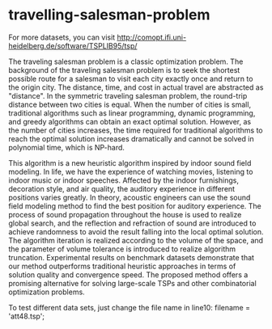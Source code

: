 # travelling-salesman-problem

For more datasets, you can visit http://comopt.ifi.uni-heidelberg.de/software/TSPLIB95/tsp/

The traveling salesman problem is a classic optimization problem. The background of the traveling salesman problem is to seek the shortest possible route for a salesman to visit each city exactly once and return to the origin city. The
distance, time, and cost in actual travel are abstracted as "distance". In the symmetric traveling salesman problem, the round-trip distance between two cities is equal. When the number of cities is small, traditional algorithms such as
linear programming, dynamic programming, and greedy algorithms can obtain an exact optimal solution. However, as the number of cities increases, the time required for traditional algorithms to reach the optimal solution increases
dramatically and cannot be solved in polynomial time, which is NP-hard.

This algorithm is a new heuristic algorithm inspired by indoor sound field modeling. In life, we have the experience of watching movies, listening to indoor music or indoor speeches. Affected by the indoor furnishings, decoration style, and
air quality, the auditory experience in different positions varies greatly. In theory, acoustic engineers can use the sound field modeling method to find the best position for auditory experience. The process of sound propagation throughout
the house is used to realize global search, and the reflection and refraction of sound are introduced to achieve randomness to avoid the result falling into the local optimal solution. The algorithm iteration is realized according to the
volume of the space, and the parameter of volume tolerance is introduced to realize algorithm truncation. Experimental results on benchmark datasets demonstrate that our method outperforms traditional heuristic approaches in terms of
solution quality and convergence speed. The proposed method offers a promising alternative for solving large-scale TSPs and other combinatorial optimization problems.

To test different data sets, just change the file name in line10: filename = 'att48.tsp';

